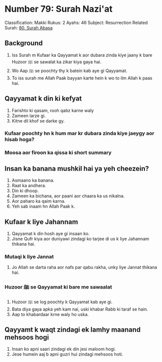 # Number 79: Surah Nazi'at

Classification: Makki
Rukus: 2
Ayahs: 46
Subject: Resurrection
Related Surah: [80. Surah Abasa](./80_Surah_Abasa.md)

## Background

1. Iss Surah m Kufaar ka Qayyamat k aor dubara zinda kiye jaany k bare Huzoor ﷺ se sawalat ka zikar kiya gaya hai.
2. Wo Aap ﷺ se poochty thy k batein kab aye gi Qayyamat.
3. To iss surah me Allah Paak bayyan karte hein k wo to ilm Allah k paas hai.

## ‌Qayyamat k din ki kefyat

1. Farishto ki qasam, rooh qabz karne waly
2. Zameen larze gi.
3. ‌Kitne dil khof se darke gy.

### Kufaar poochty hn k hum mar kr dubara zinda kiye jaeygy aor hisab hoga?

### Moosa aor firoon ka qissa ki short summary

## Insan ka banana mushkil hai ya yeh cheezein?

1. Asmaano ka banana.
2. Raat ka andhera.
3. Din ki dhoop.
4. Zameen ka bichana, aor paani aor chaara ka us nikalna.
5. Aor paharo ka qaim karna.
6. Yeh sab inaam hn Allah Paak k.

## Kufaar k liye Jahannam

1. ‌Qayyamat k din hosh aye gi insaan ko.
2. ‌Jisne Qufr kiya aor duniyawi zindagi ko tarjee di us k liye Jahannam thikana hai.

### Mutaqi k liye Jannat

1. ‌Jo Allah se darta raha aor nafs par qabu rakha, unky liye Jannat thikana hai.

### Huzoor ﷺ se Qayyamat ki bare me sawaalat

1. ‌Huzoor ﷺ se log poochty k Qayyamat kab aye gi.
2. Bata diya gaya apka yeh kam nai, uski khabar Rabb ki taraf se hain.
3. ‌Aap to khabardaar krne waly ho uska.

## Qayyamt k waqt zindagi ek lamhy maanand mehsoos hogi

1. Insan ko apni saari zindagi ek din jesi maloom hogi.
2. Jese humein aaj b apni guzri hui zindagi mehsoos hoti.
